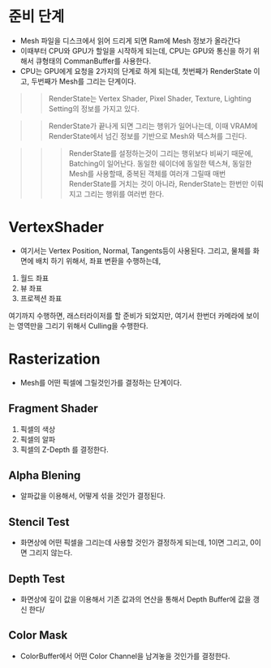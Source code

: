 # 준비 단계
+ Mesh 파일을 디스크에서 읽어 드리게 되면 Ram에 Mesh 정보가 올라간다
+ 이때부터 CPU와 GPU가 할일을 시작하게 되는데, CPU는 GPU와 통신을 하기 위해서 큐형태의 CommanBuffer를 사용한다.
+ CPU는 GPU에게 요청을 2가지의 단계로 하게 되는데, 첫번째가 RenderState 이고, 두번째가 Mesh를 그리는 단계이다.

>> RenderState는 Vertex Shader, Pixel Shader, Texture, Lighting Setting의 정보를 가지고 있다.

>> RenderState가 끝나게 되면 그리는 행위가 일어나는데, 이때 VRAM에 RenderState에서 넘긴 정보를 기반으로 Mesh와 텍스쳐를 그린다.

>>> RenderState를 설정하는것이 그리는 행위보다 비싸기 때문에, Batching이 일어난다. 동일한 쉐이더에 동일한 텍스쳐, 동일한 Mesh를 사용할때, 중복된 객체를 여러개 그릴때 매번 RenderState를 거치는 것이 아니라, RenderState는 한번만 이뤄지고 그리는 행위를 여러번 한다.

# VertexShader
+ 여기서는 Vertex Position, Normal, Tangents등이 사용된다. 그리고, 물체를 화면에 배치 하기 위해서, 좌표 변환을 수행하는데, 

1. 월드 좌표
2. 뷰 좌표
3. 프로젝션 좌표

여기까지 수행하면, 래스터라이저를 할 준비가 되었지만, 여기서 한번더 카메라에 보이는 영역만을 그리기 위해서 Culling을 수행한다.

# Rasterization
+ Mesh를 어떤 픽셀에 그릴것인가를 결정하는 단계이다.

## Fragment Shader

1. 픽셀의 색상
2. 픽셀의 알파
3. 픽셀의 Z-Depth
를 결정한다.

## Alpha Blening
+ 알파값을 이용해서, 어떻게 섞을 것인가 결정된다.

## Stencil Test
+ 화면상에 어떤 픽셀을 그리는데 사용할 것인가 결정하게 되는데, 1이면 그리고, 0이면 그리지 않는다.

## Depth Test
+ 화면상에 깊이 값을 이용해서 기존 값과의 연산을 통해서 Depth Buffer에 값을 갱신 한다/

## Color Mask
+ ColorBuffer에서 어떤 Color Channel을 남겨놓을 것인가를 결정한다.






